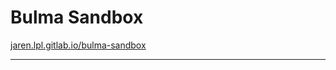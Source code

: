 # Bulma Sandbox

[jaren.lpl.gitlab.io/bulma-sandbox](https://jaren.lpl.gitlab.io/bulma-sandbox)

---
